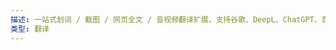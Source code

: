 ```yaml
---
描述: 一站式划词 / 截图 / 网页全文 / 音视频翻译扩展，支持谷歌、DeepL、ChatGPT、百度等 9 个国内外主流翻译服务，均可用于全文翻译。能在 PDF 里使用。
类型: 翻译
---
```

